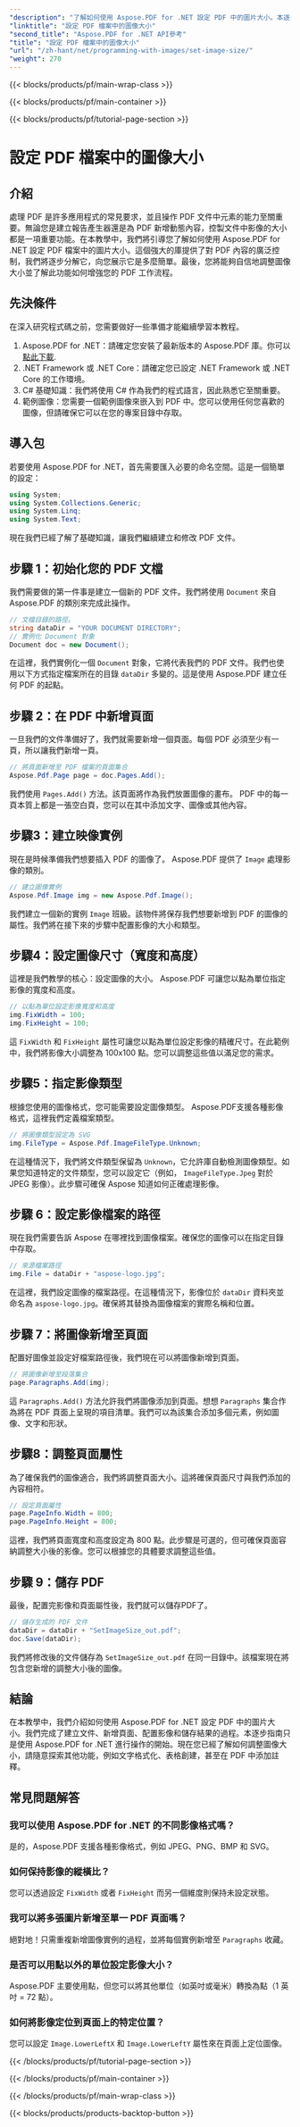 ```yaml
---
"description": "了解如何使用 Aspose.PDF for .NET 設定 PDF 中的圖片大小。本逐步指南將幫助您調整圖像大小、調整頁面屬性以及儲存 PDF。"
"linktitle": "設定 PDF 檔案中的圖像大小"
"second_title": "Aspose.PDF for .NET API參考"
"title": "設定 PDF 檔案中的圖像大小"
"url": "/zh-hant/net/programming-with-images/set-image-size/"
"weight": 270
---
```


{{< blocks/products/pf/main-wrap-class >}}

{{< blocks/products/pf/main-container >}}

{{< blocks/products/pf/tutorial-page-section >}}

# 設定 PDF 檔案中的圖像大小

## 介紹

處理 PDF 是許多應用程式的常見要求，並且操作 PDF 文件中元素的能力至關重要。無論您是建立報告產生器還是為 PDF 新增動態內容，控製文件中影像的大小都是一項重要功能。在本教學中，我們將引導您了解如何使用 Aspose.PDF for .NET 設定 PDF 檔案中的圖片大小。這個強大的庫提供了對 PDF 內容的廣泛控制，我們將逐步分解它，向您展示它是多麼簡單。最後，您將能夠自信地調整圖像大小並了解此功能如何增強您的 PDF 工作流程。


## 先決條件

在深入研究程式碼之前，您需要做好一些準備才能繼續學習本教程。

1. Aspose.PDF for .NET：請確定您安裝了最新版本的 Aspose.PDF 庫。你可以 [點此下載](https://releases。aspose.com/pdf/net/).
2. .NET Framework 或 .NET Core：請確定您已設定 .NET Framework 或 .NET Core 的工作環境。
3. C# 基礎知識：我們將使用 C# 作為我們的程式語言，因此熟悉它至關重要。
4. 範例圖像：您需要一個範例圖像來嵌入到 PDF 中。您可以使用任何您喜歡的圖像，但請確保它可以在您的專案目錄中存取。

## 導入包

若要使用 Aspose.PDF for .NET，首先需要匯入必要的命名空間。這是一個簡單的設定：

```csharp
using System;
using System.Collections.Generic;
using System.Linq;
using System.Text;
```

現在我們已經了解了基礎知識，讓我們繼續建立和修改 PDF 文件。

## 步驟 1：初始化您的 PDF 文檔

我們需要做的第一件事是建立一個新的 PDF 文件。我們將使用 `Document` 來自 Aspose.PDF 的類別來完成此操作。

```csharp
// 文檔目錄的路徑。
string dataDir = "YOUR DOCUMENT DIRECTORY";
// 實例化 Document 對象
Document doc = new Document();
```
 
在這裡，我們實例化一個 `Document` 對象，它將代表我們的 PDF 文件。我們也使用以下方式指定檔案所在的目錄 `dataDir` 多變的。這是使用 Aspose.PDF 建立任何 PDF 的起點。

## 步驟 2：在 PDF 中新增頁面

一旦我們的文件準備好了，我們就需要新增一個頁面。每個 PDF 必須至少有一頁，所以讓我們新增一頁。

```csharp
// 將頁面新增至 PDF 檔案的頁面集合
Aspose.Pdf.Page page = doc.Pages.Add();
```
 
我們使用 `Pages.Add()` 方法。該頁面將作為我們放置圖像的畫布。 PDF 中的每一頁本質上都是一張空白頁，您可以在其中添加文字、圖像或其他內容。

## 步驟3：建立映像實例

現在是時候準備我們想要插入 PDF 的圖像了。 Aspose.PDF 提供了 `Image` 處理影像的類別。

```csharp
// 建立圖像實例
Aspose.Pdf.Image img = new Aspose.Pdf.Image();
```
 
我們建立一個新的實例 `Image` 班級。該物件將保存我們想要新增到 PDF 的圖像的屬性。我們將在接下來的步驟中配置影像的大小和類型。

## 步驟4：設定圖像尺寸（寬度和高度）

這裡是我們教學的核心：設定圖像的大小。 Aspose.PDF 可讓您以點為單位指定影像的寬度和高度。

```csharp
// 以點為單位設定影像寬度和高度
img.FixWidth = 100;
img.FixHeight = 100;
```
 
這 `FixWidth` 和 `FixHeight` 屬性可讓您以點為單位設定影像的精確尺寸。在此範例中，我們將影像大小調整為 100x100 點。您可以調整這些值以滿足您的需求。

## 步驟5：指定影像類型

根據您使用的圖像格式，您可能需要設定圖像類型。 Aspose.PDF支援各種影像格式，這裡我們定義檔案類型。

```csharp
// 將圖像類型設定為 SVG
img.FileType = Aspose.Pdf.ImageFileType.Unknown;
```
 
在這種情況下，我們將文件類型保留為 `Unknown`，它允許庫自動檢測圖像類型。如果您知道特定的文件類型，您可以設定它（例如， `ImageFileType.Jpeg` 對於 JPEG 影像）。此步驟可確保 Aspose 知道如何正確處理影像。

## 步驟 6：設定影像檔案的路徑

現在我們需要告訴 Aspose 在哪裡找到圖像檔案。確保您的圖像可以在指定目錄中存取。

```csharp
// 來源檔案路徑
img.File = dataDir + "aspose-logo.jpg";
```
 
在這裡，我們設定圖像的檔案路徑。在這種情況下，影像位於 `dataDir` 資料夾並命名為 `aspose-logo.jpg`。確保將其替換為圖像檔案的實際名稱和位置。

## 步驟 7：將圖像新增至頁面

配置好圖像並設定好檔案路徑後，我們現在可以將圖像新增到頁面。

```csharp
// 將圖像新增至段落集合
page.Paragraphs.Add(img);
```
 
這 `Paragraphs.Add()` 方法允許我們將圖像添加到頁面。想想 `Paragraphs` 集合作為將在 PDF 頁面上呈現的項目清單。我們可以為該集合添加多個元素，例如圖像、文字和形狀。

## 步驟8：調整頁面屬性

為了確保我們的圖像適合，我們將調整頁面大小。這將確保頁面尺寸與我們添加的內容相符。

```csharp
// 設定頁面屬性
page.PageInfo.Width = 800;
page.PageInfo.Height = 800;
```
 
這裡，我們將頁面寬度和高度設定為 800 點。此步驟是可選的，但可確保頁面容納調整大小後的影像。您可以根據您的具體要求調整這些值。

## 步驟 9：儲存 PDF

最後，配置完影像和頁面屬性後，我們就可以儲存PDF了。

```csharp
// 儲存生成的 PDF 文件
dataDir = dataDir + "SetImageSize_out.pdf";
doc.Save(dataDir);
```
 
我們將修改後的文件儲存為 `SetImageSize_out.pdf` 在同一目錄中。該檔案現在將包含您新增的調整大小後的圖像。

## 結論

在本教學中，我們介紹如何使用 Aspose.PDF for .NET 設定 PDF 中的圖片大小。我們完成了建立文件、新增頁面、配置影像和儲存結果的過程。本逐步指南只是使用 Aspose.PDF for .NET 進行操作的開始。現在您已經了解如何調整圖像大小，請隨意探索其他功能，例如文字格式化、表格創建，甚至在 PDF 中添加註釋。

## 常見問題解答

### 我可以使用 Aspose.PDF for .NET 的不同影像格式嗎？  
是的，Aspose.PDF 支援各種影像格式，例如 JPEG、PNG、BMP 和 SVG。

### 如何保持影像的縱橫比？  
您可以透過設定 `FixWidth` 或者 `FixHeight` 而另一個維度則保持未設定狀態。

### 我可以將多張圖片新增至單一 PDF 頁面嗎？  
絕對地！只需重複新增圖像實例的過程，並將每個實例新增至 `Paragraphs` 收藏。

### 是否可以用點以外的單位設定影像大小？  
Aspose.PDF 主要使用點，但您可以將其他單位（如英吋或毫米）轉換為點（1 英吋 = 72 點）。

### 如何將影像定位到頁面上的特定位置？  
您可以設定 `Image.LowerLeftX` 和 `Image.LowerLeftY` 屬性來在頁面上定位圖像。

{{< /blocks/products/pf/tutorial-page-section >}}

{{< /blocks/products/pf/main-container >}}

{{< /blocks/products/pf/main-wrap-class >}}

{{< blocks/products/products-backtop-button >}}